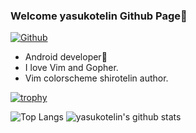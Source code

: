 ### Welcome yasukotelin Github Page🧸

[![Github](https://img.shields.io/github/followers/yasukotelin?label=Follow&style=social)](https://github.com/yasukotelin)

* Android developer🚀
* I love Vim and Gopher.
* Vim colorscheme shirotelin author.

[![trophy](https://github-profile-trophy.vercel.app/?username=yasukotelin)](https://github.com/ryo-ma/github-profile-trophy)

![Top Langs](https://github-readme-stats.vercel.app/api/top-langs/?username=yasukotelin&hide=html)
![yasukotelin's github stats](https://github-readme-stats.vercel.app/api?username=yasukotelin&show_icons=true&count_private=true&line_height=40)
